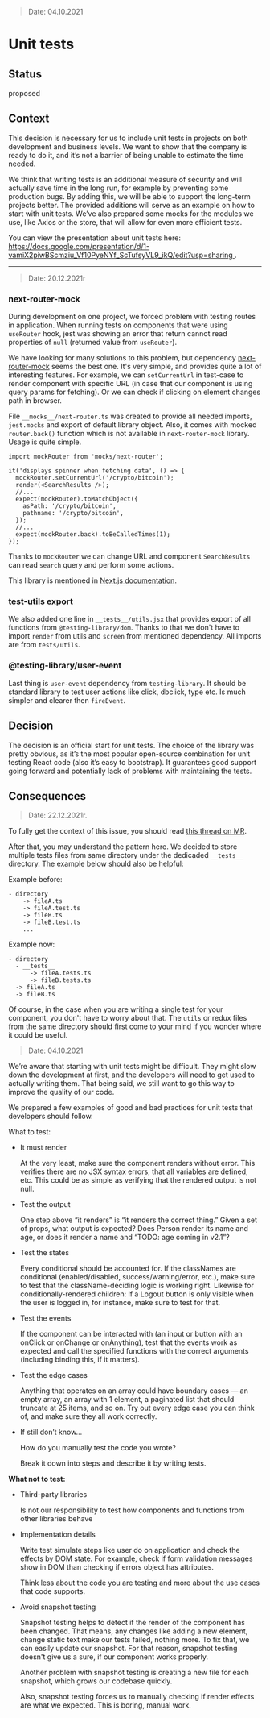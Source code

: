 > Date: 04.10.2021

# Unit tests

## Status

proposed

## Context

This decision is necessary for us to include unit tests in projects on both development and business levels. We want to show that the company is ready to do it, and it’s not a barrier of being unable to estimate the time needed.

We think that writing tests is an additional measure of security and will actually save time in the long run, for example by preventing some production bugs. By adding this, we will be able to support the long-term projects better.
The provided additions will serve as an example on how to start with unit tests. We’ve also prepared some mocks for the modules we use, like Axios or the store, that will allow for even more efficient tests.

You can view the presentation about unit tests here:
[https://docs.google.com/presentation/d/1-vamiX2piwBScmziu_Vf10PyeNYf_ScTufsyVL9_ikQ/edit?usp=sharing ]().

---

> Date: 20.12.2021r

### next-router-mock

During development on one project, we forced problem with testing routes in application. When running tests on components that were using `useRouter` hook, jest was showing an error that return cannot read properties of `null` (returned value from `useRouter`).

We have looking for many solutions to this problem, but dependency [next-router-mock](https://github.com/scottrippey/next-router-mock) seems the best one. It's very simple, and provides quite a lot of interesting features. For example, we can `setCurrentUrl` in test-case to render component with specific URL (in case that our component is using query params for fetching). Or we can check if clicking on element changes path in browser.

File `__mocks__/next-router.ts` was created to provide all needed imports, `jest.mocks` and export of default library object. Also, it comes with mocked `router.back()` function which is not available in `next-router-mock` library. Usage is quite simple.

```tsx
import mockRouter from 'mocks/next-router';

it('displays spinner when fetching data', () => {
  mockRouter.setCurrentUrl('/crypto/bitcoin');
  render(<SearchResults />);
  //...
  expect(mockRouter).toMatchObject({
    asPath: '/crypto/bitcoin',
    pathname: '/crypto/bitcoin',
  });
  //...
  expect(mockRouter.back).toBeCalledTimes(1);
});
```

Thanks to `mockRouter` we can change URL and component `SearchResults` can read `search` query and perform some actions.

This library is mentioned in [Next.js documentation](https://nextjs.org/docs/testing#community-packages-and-examples).

### test-utils export

We also added one line in `__tests__/utils.jsx` that provides export of all functions from `@testing-library/dom`. Thanks to that we don't have to import `render` from utils and `screen` from mentioned dependency. All imports are from `tests/utils`.

### @testing-library/user-event

Last thing is `user-event` dependency from `testing-library`. It should be standard library to test user actions like click, dbclick, type etc. Is much simpler and clearer then `fireEvent`.

## Decision

The decision is an official start for unit tests. The choice of the library was pretty obvious, as it’s the most popular open-source combination for unit testing React code (also it’s easy to bootstrap). It guarantees good support going forward and potentially lack of problems with maintaining the tests.


## Consequences

> Date: 22.12.2021r.

To fully get the context of this issue, you should read [this thread on MR](https://gitlab.com/merixstudio/pts/nextjs-boilerplate/-/merge_requests/40#note_759806207).

After that, you may understand the pattern here. We decided to store multiple tests files from same directory under the dedicaded `__tests__` directory. The example below should also be helpful:

Example before:
```
- directory
    -> fileA.ts
    -> fileA.test.ts
    -> fileB.ts
    -> fileB.test.ts
    ...
```

Example now:
```
- directory
  - __tests__
      -> fileA.tests.ts
      -> fileB.tests.ts
  -> fileA.ts
  -> fileB.ts
```

Of course, in the case when you are writing a single test for your component, you don't have to worry about that. The `utils` or redux files from the same directory should first come to your mind if you wonder where it could be useful.

> Date: 04.10.2021

We’re aware that starting with unit tests might be difficult. They might slow down the development at first, and the developers will need to get used to actually writing them. That being said, we still want to go this way to improve the quality of our code.

We prepared a few examples of good and bad practices for unit tests that developers should follow.

What to test:

- It must render

  At the very least, make sure the component renders without error. This verifies there are no JSX syntax errors, that all variables are defined, etc. This could be as simple as verifying that the rendered output is not null.
- Test the output

  One step above “it renders” is “it renders the correct thing.” Given a set of props, what output is expected? Does Person render its name and age, or does it render a name and “TODO: age coming in v2.1”?
- Test the states

  Every conditional should be accounted for. If the classNames are conditional (enabled/disabled, success/warning/error, etc.), make sure to test that the className-deciding logic is working right. Likewise for conditionally-rendered children: if a Logout button is only visible when the user is logged in, for instance, make sure to test for that.
- Test the events

  If the component can be interacted with (an input or button with an onClick or onChange or onAnything), test that the events work as expected and call the specified functions with the correct arguments (including binding this, if it matters).
- Test the edge cases

  Anything that operates on an array could have boundary cases — an empty array, an array with 1 element, a paginated list that should truncate at 25 items, and so on. Try out every edge case you can think of, and make sure they all work correctly.
- If still don’t know…

  How do you manually test the code you wrote?

  Break it down into steps and describe it by writing tests.


**What not to test:**

- Third-party libraries
  
  Is not our responsibility to test how components and functions from other libraries behave
- Implementation details
  
  Write test simulate steps like user do on application and check the effects by  DOM state. For example, check if form validation messages show in DOM than checking if errors object has attributes.

  Think less about the code you are testing and more about the use cases that code supports.
- Avoid snapshot testing
  
  Snapshot testing helps to detect if the render of the component has been changed. That means, any changes like adding a new element, change static text make our tests failed, nothing more. To fix that, we can easily update our snapshot. For that reason, snapshot testing doesn't give us a sure, if our component works properly.

  Another problem with snapshot testing is creating a new file for each snapshot, which grows our codebase quickly.
  
  Also, snapshot testing forces us to manually checking if render effects are what we expected. This is boring, manual work.
